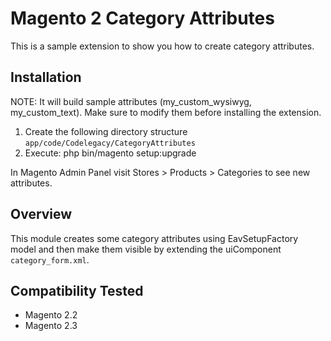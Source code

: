 # Magento 2 Category Attributes
This is a sample extension to show you how to create category attributes.

## Installation

NOTE:  It will build sample attributes (my_custom_wysiwyg, my_custom_text). Make sure to modify them before installing the extension.

1. Create the following directory structure `app/code/Codelegacy/CategoryAttributes`
2. Execute: php bin/magento setup:upgrade

In Magento Admin Panel visit Stores > Products > Categories to see new attributes.

## Overview

This module creates some category attributes using EavSetupFactory model and then make them visible by extending the uiComponent `category_form.xml`.

## Compatibility Tested
- Magento 2.2
- Magento 2.3